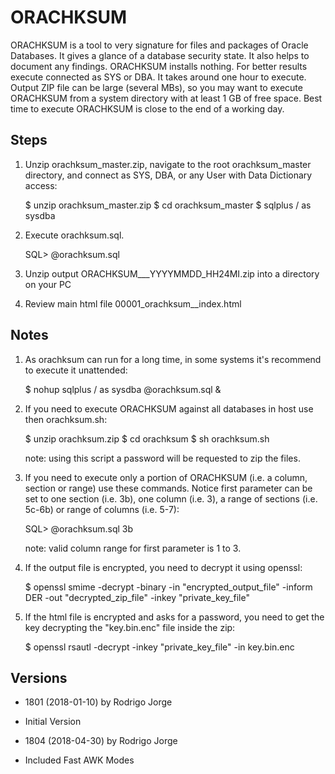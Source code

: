 # ORACHKSUM #

ORACHKSUM is a tool to very signature for files and packages of Oracle Databases. 
It gives a glance of a database security state. It also helps to document any findings.
ORACHKSUM installs nothing. For better results execute connected as SYS or DBA.
It takes around one hour to execute. Output ZIP file can be large (several MBs), so
you may want to execute ORACHKSUM from a system directory with at least 1 GB of free 
space. Best time to execute ORACHKSUM is close to the end of a working day.

## Steps ##

1. Unzip orachksum_master.zip, navigate to the root orachksum_master directory, and connect as SYS, 
   DBA, or any User with Data Dictionary access:

   $ unzip orachksum_master.zip
   $ cd orachksum_master
   $ sqlplus / as sysdba

2. Execute orachksum.sql.

   SQL> @orachksum.sql
   
3. Unzip output ORACHKSUM_<dbname>_<host>_YYYYMMDD_HH24MI.zip into a directory on your PC

4. Review main html file 00001_orachksum_<dbname>_index.html

## Notes ##

1. As orachksum can run for a long time, in some systems it's recommend to execute it unattended:

   $ nohup sqlplus / as sysdba @orachksum.sql &

2. If you need to execute ORACHKSUM against all databases in host use then orachksum.sh:

   $ unzip orachksum.zip
   $ cd orachksum
   $ sh orachksum.sh
   
   note: using this script a password will be requested to zip the files.

3. If you need to execute only a portion of ORACHKSUM (i.e. a column, section or range) use 
   these commands. Notice first parameter can be set to one section (i.e. 3b),
   one column (i.e. 3), a range of sections (i.e. 5c-6b) or range of columns (i.e. 5-7):

   SQL> @orachksum.sql 3b
   
   note: valid column range for first parameter is 1 to 3. 

4. If the output file is encrypted, you need to decrypt it using openssl:

   $ openssl smime -decrypt -binary -in "encrypted_output_file" -inform DER -out "decrypted_zip_file" -inkey "private_key_file"

5. If the html file is encrypted and asks for a password, you need to get the key decrypting the "key.bin.enc" file inside the zip:

   $ openssl rsautl -decrypt -inkey "private_key_file" -in key.bin.enc

## Versions ##
* 1801 (2018-01-10) by Rodrigo Jorge
- Initial Version
* 1804 (2018-04-30) by Rodrigo Jorge
- Included Fast AWK Modes